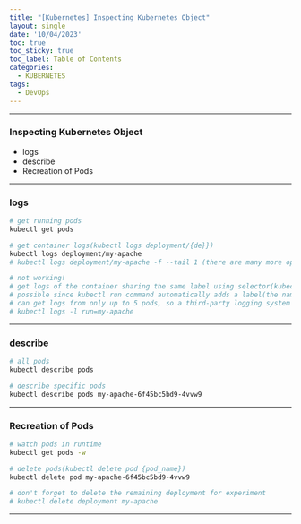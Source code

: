 ```yaml
---
title: "[Kubernetes] Inspecting Kubernetes Object"
layout: single
date: '10/04/2023'
toc: true
toc_sticky: true
toc_label: Table of Contents
categories:
  - KUBERNETES
tags:
  - DevOps
---
```


---
### Inspecting Kubernetes Object
* logs
* describe
* Recreation of Pods

---

### logs
```bash
# get running pods
kubectl get pods

# get container logs(kubectl logs deployment/{de}})
kubectl logs deployment/my-apache
# kubectl logs deployment/my-apache -f --tail 1 (there are many more options)

# not working!
# get logs of the container sharing the same label using selector(kubectl logs -l run={label name}})
# possible since kubectl run command automatically adds a label(the name of the deployment) to all the pods 
# can get logs from only up to 5 pods, so a third-party logging system is recommended for production
# kubectl logs -l run=my-apache
```

---

### describe
```bash
# all pods
kubectl describe pods

# describe specific pods
kubectl describe pods my-apache-6f45bc5bd9-4vvw9
```

---

### Recreation of Pods
```bash
# watch pods in runtime
kubectl get pods -w

# delete pods(kubectl delete pod {pod_name})
kubectl delete pod my-apache-6f45bc5bd9-4vvw9

# don't forget to delete the remaining deployment for experiment
# kubectl delete deployment my-apache
```

---
